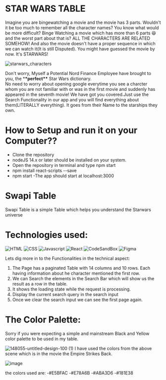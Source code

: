# STAR WARS TABLE

Imagine you are bingewatching a movie and the movie has 3 parts. Wouldn't it be too much to remember all the character names? You know what would be more difficult? Binge Watching a movie which has more than 6 parts 😆 and the worst part about that is? ALL THE CHARACTERS ARE RELATED SOMEHOW! And also the movie doesn't have a proper sequence in which we can watch it(It is still Disputed). You might have guessed the movie by now. It's STARWARS!

![starwars_characters](https://user-images.githubusercontent.com/31709147/130482308-3746964e-fc25-4f3a-a85b-500833cb52f3.jpg)

Don't worry, Myself a Potential Nord Finance Employee have brought to you, the \***\*perfect\*\*** Star Wars dictionary. \
No need to worry about opening google everytime you see a charcter whom you are not familiar with or was in the first movie and suddenly has appeared in the seventh movie!
We have got you covered.Just use the Search Functionality in our app and you will find everything about them(LITERALLY everything). It goes from their Name to the starships they own.

# How to Setup and run it on your Computer??

- Clone the repository
- nodeJS 14.x or later should be installed on your system.
- Open the repository in terminal and type npm start
- npm install react-scripts --save
- npm start
  -The app should start at localhost:3000

# Swapi Table

Swapi Table is a simple Table which helps you understand the Starwars universe

# Technologies used:

![HTML](https://img.shields.io/badge/HTML5-E34F26?style=for-the-badge&logo=html5&logoColor=white)
![CSS](https://img.shields.io/badge/CSS3-1572B6?style=for-the-badge&logo=css3&logoColor=white)
![Javascript](https://img.shields.io/badge/JavaScript-323330?style=for-the-badge&logo=javascript&logoColor=F7DF1E)
![React](https://img.shields.io/badge/React-20232A?style=for-the-badge&logo=react&logoColor=61DAFB)
![CodeSandBox](https://img.shields.io/badge/Codesandbox-000000?style=for-the-badge&logo=CodeSandbox&logoColor=white)
![Figma](https://img.shields.io/badge/Figma-F24E1E?style=for-the-badge&logo=figma&logoColor=white)

Lets dig more in to the Functionalities in the technical aspect:

1. The Page has a paginated Table with 14 columns and 10 rows. Each having information about he character mentioned the first row.
2. We can Search the elements in the Search Bar which will show us the result as a row in the table.
3. It shows the loading state while the request is processing.
4. Display the current search query in the search input
5. Once we clear the search input we can see the first page again.

# The Color Palette:

Sorry if you were expecting a simple and mainstream Black and Yellow color palette to be used in my table.

![148055-untitled-design-100 (1)](https://user-images.githubusercontent.com/31709147/130485043-f7991d72-d491-410b-9213-92ac10ec355b.jpg)
I have used the colors from the above scene which is in the movie the Empire Strikes Back.

![image](https://user-images.githubusercontent.com/31709147/130495354-21f3e2fe-8481-496d-9b4e-13679f288a07.png)

the colors used are:
-#E5BFAC
-#E78A6B
-#ABA3D6
-#181E38
